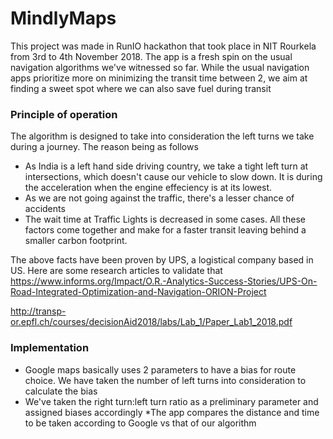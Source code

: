 # MindlyMaps
This project was made in RunIO hackathon that took place in NIT Rourkela from 3rd to 4th November 2018. The app is a fresh spin on the 
usual navigation algorithms we've witnessed so far. While the usual navigation apps prioritize more on minimizing the transit time between 
2, we aim at finding a sweet spot where we can also save fuel during transit

### Principle of operation
The algorithm is designed to take into consideration the left turns we take during a journey. The reason being as follows
* As India is a left hand side driving country, we take a tight left turn at intersections, which doesn't cause our vehicle to slow down.
It is during the acceleration when the engine effeciency is at its lowest.
* As we are not going against the traffic, there's a lesser chance of accidents
* The wait time at Traffic Lights is decreased in some cases.
All these factors come together and make for a faster transit leaving behind a smaller carbon footprint.

The above facts have been proven by UPS, a logistical company based in US. Here are some research articles to validate that
https://www.informs.org/Impact/O.R.-Analytics-Success-Stories/UPS-On-Road-Integrated-Optimization-and-Navigation-ORION-Project

http://transp-or.epfl.ch/courses/decisionAid2018/labs/Lab_1/Paper_Lab1_2018.pdf

### Implementation
* Google maps basically uses 2 parameters to have a bias for route choice. We have taken the number of left turns into consideration to 
calculate the bias
* We've taken the right turn:left turn ratio as a preliminary parameter and assigned biases accordingly
*The app compares the distance and time to be taken according to Google vs that of our algorithm


